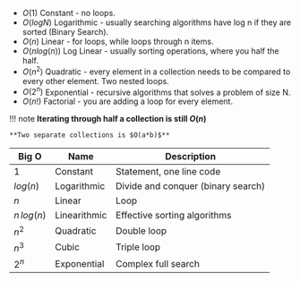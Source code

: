 - $O(1)$ Constant - no loops.
- $O(log N)$ Logarithmic - usually searching algorithms have log n if they are sorted (Binary Search).
- $O(n)$ Linear - for loops, while loops through n items.
- $O(n log(n))$ Log Linear - usually sorting operations, where you half the half.
- $O(n^2)$ Quadratic - every element in a collection needs to be compared to every other element. Two nested loops.
- $O(2^n)$ Exponential - recursive algorithms that solves a problem of size N.
- $O(n!)$ Factorial - you are adding a loop for every element.

!!! note
    **Iterating through half a collection is still $O(n)$**

    **Two separate collections is $O(a*b)$**


| Big O       | Name         | Description                        |
| ----------- | ------------ | ---------------------------------- |
| $1$         | Constant     | Statement, one line code           |
| $log(n)$    | Logarithmic  | Divide and conquer (binary search) |
| $n$         | Linear       | Loop                               |
| $n\,log(n)$ | Linearithmic | Effective sorting algorithms       |
| $n^2$       | Quadratic    | Double loop                        |
| $n^3$       | Cubic        | Triple loop                        |
| $2^n$       | Exponential  | Complex full search                |
